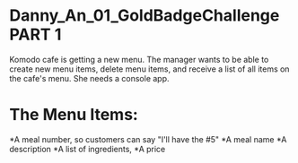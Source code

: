 # Danny_An_01_GoldBadgeChallenge PART 1
Komodo cafe is getting a new menu. The manager wants to be able to create new menu items, delete menu items, and receive a list of all items on the cafe's menu. She needs a console app.

# The Menu Items:
*A meal number, so customers can say "I'll have the #5"
*A meal name
*A description
*A list of ingredients,
*A price
